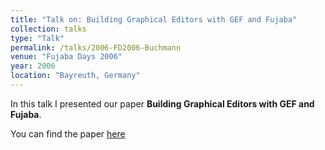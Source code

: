 ```yaml
---
title: "Talk on: Building Graphical Editors with GEF and Fujaba"
collection: talks
type: "Talk"
permalink: /talks/2006-FD2006-Buchmann
venue: "Fujaba Days 2006"
year: 2006
location: "Bayreuth, Germany"
---
```


In this talk I presented our paper **Building Graphical Editors with GEF and Fujaba**.

You can find the paper [here](https://tbuchmann.github.io/publication/2006-FD2006-Buchmann)